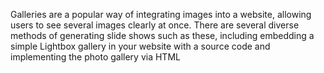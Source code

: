 
Galleries are a popular way of integrating images into a website, allowing users to see several images clearly at once. There are several diverse methods of generating slide shows such as these, including embedding a simple Lightbox gallery in your website with a source code and implementing the photo gallery via HTML

